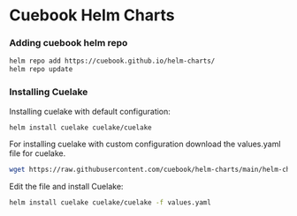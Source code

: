 # Cuebook Helm Charts

### Adding cuebook helm repo
```bash
helm repo add https://cuebook.github.io/helm-charts/
helm repo update
```

### Installing Cuelake
Installing cuelake with default configuration:
```bash
helm install cuelake cuelake/cuelake
```

For installing cuelake with custom configuration download the values.yaml file for cuelake.
```bash
wget https://raw.githubusercontent.com/cuebook/helm-charts/main/helm-chart-sources/cuelake/values.yaml
```
Edit the file and install Cuelake:
```bash
helm install cuelake cuelake/cuelake -f values.yaml
```
